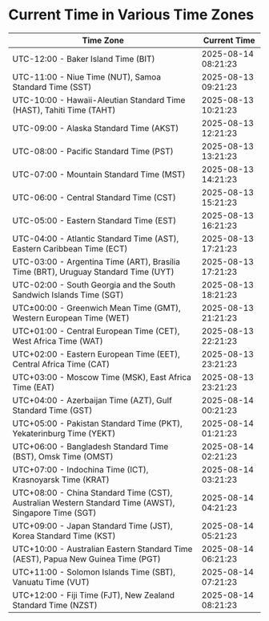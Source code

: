 # Current Time in Various Time Zones

| Time Zone | Current Time |
|-----------|--------------|
| UTC-12:00 - Baker Island Time (BIT) | 2025-08-14 08:21:23 |
| UTC-11:00 - Niue Time (NUT), Samoa Standard Time (SST) | 2025-08-13 09:21:23 |
| UTC-10:00 - Hawaii-Aleutian Standard Time (HAST), Tahiti Time (TAHT) | 2025-08-13 10:21:23 |
| UTC-09:00 - Alaska Standard Time (AKST) | 2025-08-13 12:21:23 |
| UTC-08:00 - Pacific Standard Time (PST) | 2025-08-13 13:21:23 |
| UTC-07:00 - Mountain Standard Time (MST) | 2025-08-13 14:21:23 |
| UTC-06:00 - Central Standard Time (CST) | 2025-08-13 15:21:23 |
| UTC-05:00 - Eastern Standard Time (EST) | 2025-08-13 16:21:23 |
| UTC-04:00 - Atlantic Standard Time (AST), Eastern Caribbean Time (ECT) | 2025-08-13 17:21:23 |
| UTC-03:00 - Argentina Time (ART), Brasília Time (BRT), Uruguay Standard Time (UYT) | 2025-08-13 17:21:23 |
| UTC-02:00 - South Georgia and the South Sandwich Islands Time (SGT) | 2025-08-13 18:21:23 |
| UTC±00:00 - Greenwich Mean Time (GMT), Western European Time (WET) | 2025-08-13 21:21:23 |
| UTC+01:00 - Central European Time (CET), West Africa Time (WAT) | 2025-08-13 22:21:23 |
| UTC+02:00 - Eastern European Time (EET), Central Africa Time (CAT) | 2025-08-13 23:21:23 |
| UTC+03:00 - Moscow Time (MSK), East Africa Time (EAT) | 2025-08-13 23:21:23 |
| UTC+04:00 - Azerbaijan Time (AZT), Gulf Standard Time (GST) | 2025-08-14 00:21:23 |
| UTC+05:00 - Pakistan Standard Time (PKT), Yekaterinburg Time (YEKT) | 2025-08-14 01:21:23 |
| UTC+06:00 - Bangladesh Standard Time (BST), Omsk Time (OMST) | 2025-08-14 02:21:23 |
| UTC+07:00 - Indochina Time (ICT), Krasnoyarsk Time (KRAT) | 2025-08-14 03:21:23 |
| UTC+08:00 - China Standard Time (CST), Australian Western Standard Time (AWST), Singapore Time (SGT) | 2025-08-14 04:21:23 |
| UTC+09:00 - Japan Standard Time (JST), Korea Standard Time (KST) | 2025-08-14 05:21:23 |
| UTC+10:00 - Australian Eastern Standard Time (AEST), Papua New Guinea Time (PGT) | 2025-08-14 06:21:23 |
| UTC+11:00 - Solomon Islands Time (SBT), Vanuatu Time (VUT) | 2025-08-14 07:21:23 |
| UTC+12:00 - Fiji Time (FJT), New Zealand Standard Time (NZST) | 2025-08-14 08:21:23 |
